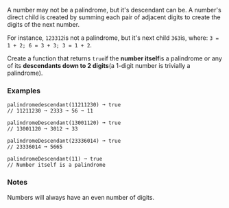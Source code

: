A number may not be a palindrome, but it's descendant can be. A number's direct child is created by summing each pair of adjacent digits to create the digits of the next number.

For instance, `123312`is not a palindrome, but it's next child `363`is, where: `3 = 1 + 2; 6 = 3 + 3; 3 = 1 + 2`.

Create a function that returns `true`if the **number itself**is a palindrome or any of its **descendants down to 2 digits**(a 1-digit number is trivially a palindrome).


### Examples ###
    palindromedescendant(11211230) ➞ true
    // 11211230 ➞ 2333 ➞ 56 ➞ 11

    palindromeDescendant(13001120) ➞ true
    // 13001120 ➞ 3012 ➞ 33

    palindromeDescendant(23336014) ➞ true
    // 23336014 ➞ 5665

    palindromeDescendant(11) ➞ true
    // Number itself is a palindrome


### Notes ###
Numbers will always have an even number of digits.